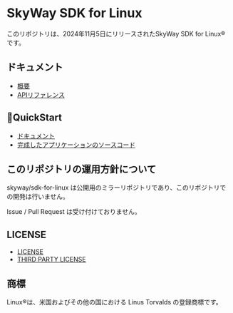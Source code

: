 # SkyWay SDK for Linux
このリポジトリは、2024年11月5日にリリースされたSkyWay SDK for Linux®︎です。

## ドキュメント

- [概要](https://skyway.ntt.com/ja/docs/user-guide/sdk-for-linux/overview/)
- [APIリファレンス](https://sdk-for-linux.api-reference.skyway.ntt.com/)

## 🚀QuickStart

- [ドキュメント](https://skyway.ntt.com/ja/docs/user-guide/sdk-for-linux/quickstart/)
- [完成したアプリケーションのソースコード](https://github.com/skyway/sdk-for-linux/tree/main/examples/quickstart/)

## このリポジトリの運用方針について

skyway/sdk-for-linux は公開用のミラーリポジトリであり、このリポジトリでの開発は行いません。

Issue / Pull Request は受け付けておりません。

## LICENSE

- [LICENSE](https://github.com/skyway/sdk-for-linux/tree/main/LICENSE)
- [THIRD PARTY LICENSE](https://github.com/skyway/sdk-for-linux/tree/main/THIRD_PARTY_LICENSE.txt)

## 商標
Linux®︎は、米国およびその他の国における Linus Torvalds の登録商標です。

